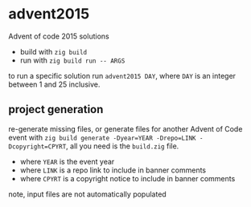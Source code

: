 # advent2015

Advent of code 2015 solutions
 * build with `zig build`
 * run with `zig build run -- ARGS`

to run a specific solution run `advent2015 DAY`, where `DAY` is an
integer between 1 and 25 inclusive.

## project generation

re-generate missing files, or generate files for another Advent of Code event with
`zig build generate -Dyear=YEAR -Drepo=LINK -Dcopyright=CPYRT`, all you need is the `build.zig` file.
 * where `YEAR` is the event year
 * where `LINK` is a repo link to include in banner comments
 * where `CPYRT` is a copyright notice to include in banner comments

note, input files are not automatically populated
